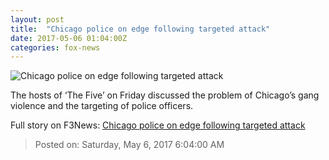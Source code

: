 ```yaml
---
layout: post
title:  "Chicago police on edge following targeted attack"
date: 2017-05-06 01:04:00Z
categories: fox-news
---
```


![Chicago police on edge following targeted attack](http://a57.foxnews.com/media2.foxnews.com/BrightCove/694940094001/2017/05/06/876/493/694940094001_5423823504001_5423818771001-vs.jpg?ve=1&tl=1)

The hosts of ‘The Five’ on Friday discussed the problem of Chicago’s gang violence and the targeting of police officers.


Full story on F3News: [Chicago police on edge following targeted attack](http://www.f3nws.com/n/uvuUhH)

> Posted on: Saturday, May 6, 2017 6:04:00 AM
